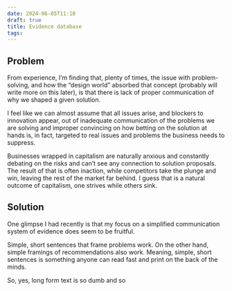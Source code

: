 ```yaml
---
date: 2024-06-05T11:10
draft: true
title: Evidence database
tags:
---
```


## Problem

From experience, I’m finding that, plenty of times, the issue with problem-solving, and how the “design world” absorbed that concept (probably will write more on this later), is that there is lack of proper communication of why we shaped a given solution.

I feel like we can almost assume that all issues arise, and blockers to innovation appear, out of inadequate communication of the problems we are solving and improper convincing on how betting on the solution at hands is, in fact, targeted to real issues and problems the business needs to suppress.

Businesses wrapped in capitalism are naturally anxious and constantly debating on the risks and can’t see any connection to solution proposals. The result of that is often inaction, while competitors take the plunge and win, leaving the rest of the market far behind. I guess that is a natural outcome of capitalism, one strives while others sink.

## Solution

One glimpse I had recently is that my focus on a simplified communication system of evidence does seem to be fruitful.

Simple, short sentences that frame problems work. On the other hand, simple framings of recommendations also work. Meaning, simple, short sentences is something anyone can read fast and print on the back of the minds.

So, yes, long form text is so dumb and so 